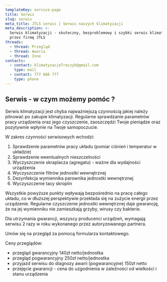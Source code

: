 ```yaml
---
templateKey: service-page
title: Serwis
slug: serwis
meta_title: JTLS serwis | Serwis naszych klimatyzacji
meta_description: >-
  Serwis klimatyzacji - skuteczny, bezproblemowy i szybki serwis klimatyzacji
  przez firmę JTLS
threads:
  - thread: Przegląd
  - thread: Awaria
  - thread: Inne
contacts:
  - contact: klimatyzacjeTraczyk@gmail.com
    type: mail
  - contact: 777 666 777
    type: phone
---
```


## Serwis - w czym możemy pomóc ?

Serwis klimatyzacji jest chyba najważniejszą czynnością jakiej należy pilnować po zakupie klimatyzacji. Regularne sprawdzanie parametrów pracy urządzenia oraz jego czyszczenie, zaoszczędzi Twoje pieniądze oraz pozytywnie wpłynie na Twoje samopoczucie.

W zakres czynności serwisowych wchodzi:

1. Sprawdzenie parametrów pracy układu (pomiar ciśnień i temperatur w układzie)
2. Sprawdzenie ewentualnych nieszczelności
3. Wyczyszczenie skraplacza (agregatu) - ważne dla wydajności urządzenia
4. Wyczyszczenie filtrów jednostki wewnętrznej
5. Dezynfekcja wymiennika parownika jednostki wewnętrznej
6. Wyczyszczenie tacy skroplin

Wszystkie powyższe punkty wpływają bezpośrednio na pracę całego układu, co w dłuższej perspektywie przekłada się na zużycie energii przez urządzenie. Regularne czyszczenie jednostki wewnętrznej daje gwarancję, że na jej wymienniku nie zamieszkają grzyby, wirusy czy bakterie.

Dla utrzymania gwarancji, wszyscy producenci urządzeń, wymagają serwisu 2 razy w roku wykonanego przez autoryzowanego partnera.

Umów się na przegląd za pomocą formularza kontaktowego.

Ceny przeglądów:

- przegląd gwarancyjny 140zł netto/jednostka
- przegląd pogwarancyjny 250zł netto/jednostka
- przyjazd serwisu do diagnozy awarii (pogwarancyjne) 150zł netto
- przejęcie gwarancji - cena do uzgodnienia w zależności od wielkości i stanu urządzenia
